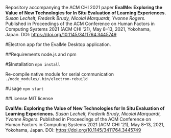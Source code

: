 Repository accompanying the ACM CHI 2021 paper **EvalMe: Exploring the Value of New Technologies for In Situ Evaluation of Learning Experiences.** 
*Susan Lechelt, Frederik Brudy, Nicolai Marquardt, Yvonne Rogers.*
Published in Proceedings of the ACM Conference on Human Factors in Computing Systems 2021 (ACM CHI '21), May 8–13, 2021, Yokohama, Japan.
DOI: https://doi.org/10.1145/3411764.3445749


#Electron app for the EvalMe Desktop application.

##Requirements
node.js and npm

#$Installation
`npm install`

Re-compile native module for serial communication
`./node_modules/.bin/electron-rebuild`

#Usage
`npm start`


##License
MIT license

**EvalMe: Exploring the Value of New Technologies for In Situ Evaluation of Learning Experiences.**
*Susan Lechelt, Frederik Brudy, Nicolai Marquardt, Yvonne Rogers.*
Published in Proceedings of the ACM Conference on Human Factors in Computing Systems 2021 (ACM CHI '21), May 8–13, 2021, Yokohama, Japan.
DOI: https://doi.org/10.1145/3411764.3445749
